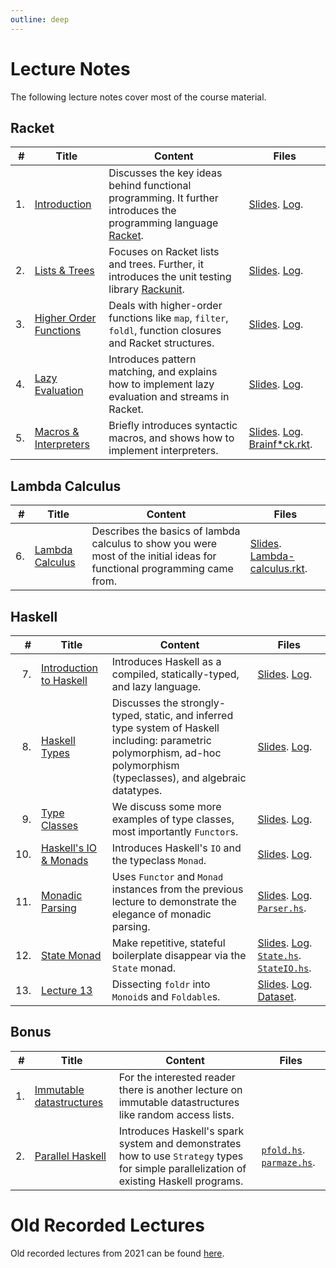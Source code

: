 ```yaml
---
outline: deep
---
```

# Lecture Notes

The following lecture notes cover most of the course material.

## Racket

| # | Title | Content | Files |
|-:|-|-|-|
|1. | [Introduction](lecture01) | Discusses the key ideas behind functional programming. It further introduces the programming language [Racket](https://racket-lang.org/).  | [Slides](/slides/lecture01.pdf).  [Log](/code/lecture01.rkt).  |
| 2. | [Lists & Trees](lecture02) | Focuses on Racket lists and trees. Further, it introduces the unit testing library [Rackunit](https://docs.racket-lang.org/rackunit/index.html). | [Slides](/slides/lecture02.pdf).  [Log](/code/lecture02.rkt).|
| 3. | [Higher Order Functions](lecture03) | Deals with higher-order functions like `map`, `filter`, `foldl`, function closures and Racket structures.| [Slides](/slides/lecture03.pdf).  [Log](/code/lecture03.rkt).|
| 4. | [Lazy Evaluation](lecture04) | Introduces pattern matching, and explains how to implement lazy evaluation and streams in Racket. | [Slides](/slides/lecture04.pdf).  [Log](/code/lecture04.rkt).|
| 5. | [Macros & Interpreters](lecture05) | Briefly introduces syntactic macros, and shows how to implement interpreters. | [Slides](/slides/lecture05.pdf).  [Log](/code/lecture05.rkt).  [Brainf*ck.rkt](/code/lecture05-brainfuck.rkt). |

## Lambda Calculus

| # | Title | Content | Files |
|-:|-|-|-|
| 6. | [Lambda Calculus](lecture06) | Describes the basics of lambda calculus to show you were most of the initial ideas for functional programming came from. | [Slides](/slides/lecture06.pdf).  [Lambda-calculus.rkt](/code/lambda-calculus.rkt). |

## Haskell

| # | Title | Content | Files |
|-:|-|-|-|
|  7. | [Introduction to Haskell](lecture07) | Introduces Haskell as a compiled, statically-typed, and lazy language. | [Slides](/slides/lecture07.pdf).  [Log](/code/lecture07.hs). |
|  8. | [Haskell Types](lecture08) | Discusses the strongly-typed, static, and inferred type system of Haskell including: parametric polymorphism, ad-hoc polymorphism (typeclasses), and algebraic datatypes. | [Slides](/slides/lecture08.pdf).  [Log](/code/lecture08.hs). |
|  9. | [Type Classes](lecture09) | We discuss some more examples of type classes, most importantly `Functor`s. | [Slides](/slides/lecture09.pdf).  [Log](/code/lecture09.hs).|
| 10. | [Haskell's IO & Monads](lecture10) | Introduces Haskell's `IO` and the typeclass `Monad`. | [Slides](/slides/lecture10.pdf).  [Log](/code/lecture10.hs).|
| 11. | [Monadic Parsing](lecture11) | Uses `Functor` and `Monad` instances from the previous lecture to demonstrate the elegance of monadic parsing. | [Slides](/slides/lecture11.pdf).  [Log](/code/lecture11.hs).  [`Parser.hs`](/code/Parser.hs). |
| 12. | [State Monad](lecture12) | Make repetitive, stateful boilerplate disappear via the `State` monad. | [Slides](/slides/lecture12.pdf).  [Log](/code/lecture12.hs).  [`State.hs`](/code/State.hs).  [`StateIO.hs`](/code/StateIO.hs). |
| 13. | [Lecture 13](lecture13) | Dissecting `foldr` into `Monoid`s and `Foldable`s. | [Slides](/slides/lecture13.pdf).  [Log](/code/lecture13.hs).  [Dataset](/code/FUP-hw.csv). |

## Bonus

| # | Title | Content | Files |
|-:|-|-|-|
| 1. | [Immutable datastructures](bonus_immutable) | For the interested reader there is another lecture on immutable datastructures like random access lists. |
| 2. | [Parallel Haskell](bonus_parallel) | Introduces Haskell's spark system and demonstrates how to use `Strategy` types for simple parallelization of existing Haskell programs. | [`pfold.hs`](/code/pfold.hs).  [`parmaze.hs`](/code/parmaze.hs).|


# Old Recorded Lectures

Old recorded lectures from 2021 can be found [here](https://cw.fel.cvut.cz/b202/courses/fup/lectures/start).


